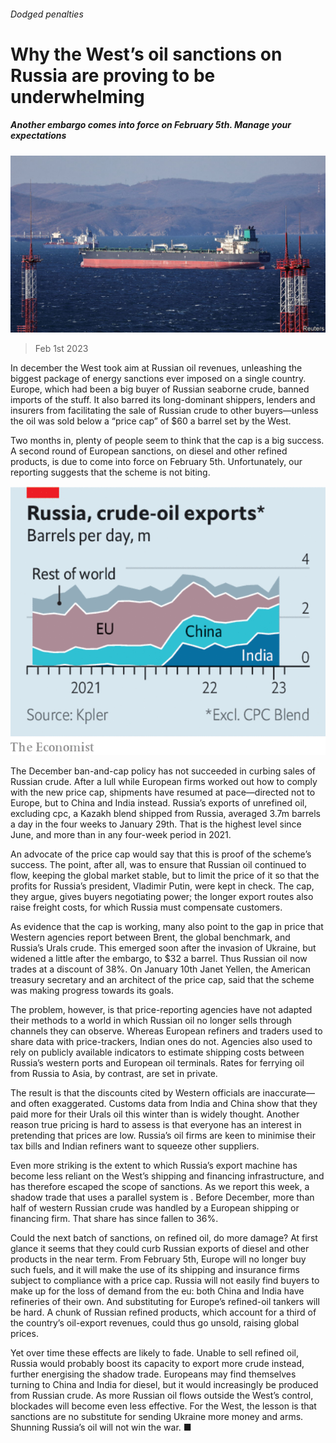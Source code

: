 ###### Dodged penalties

# Why the West’s oil sanctions on Russia are proving to be underwhelming 

##### Another embargo comes into force on February 5th. Manage your expectations 

![image](images/20230204_LDP502.jpg) 

> Feb 1st 2023 


In december the West took aim at Russian oil revenues, unleashing the biggest package of energy sanctions ever imposed on a single country. Europe, which had been a big buyer of Russian seaborne crude, banned imports of the stuff. It also barred its long-dominant shippers, lenders and insurers from facilitating the sale of Russian crude to other buyers—unless the oil was sold below a “price cap” of $60 a barrel set by the West.

Two months in, plenty of people seem to think that the cap is a big success. A second round of European sanctions, on diesel and other refined products, is due to come into force on February 5th. Unfortunately, our reporting suggests that the scheme is not biting. 

![image](images/20230204_LDC620.png) 


The December ban-and-cap policy has not succeeded in curbing sales of Russian crude. After a lull while European firms worked out how to comply with the new price cap, shipments have resumed at pace—directed not to Europe, but to China and India instead. Russia’s exports of unrefined oil, excluding cpc, a Kazakh blend shipped from Russia, averaged 3.7m barrels a day in the four weeks to January 29th. That is the highest level since June, and more than in any four-week period in 2021. 

An advocate of the price cap would say that this is proof of the scheme’s success. The point, after all, was to ensure that Russian oil continued to flow, keeping the global market stable, but to limit the price of it so that the profits for Russia’s president, Vladimir Putin, were kept in check. The cap, they argue, gives buyers negotiating power; the longer export routes also raise freight costs, for which Russia must compensate customers. 

As evidence that the cap is working, many also point to the gap in price that Western agencies report between Brent, the global benchmark, and Russia’s Urals crude. This emerged soon after the invasion of Ukraine, but widened a little after the embargo, to $32 a barrel. Thus Russian oil now trades at a discount of 38%. On January 10th Janet Yellen, the American treasury secretary and an architect of the price cap, said that the scheme was making progress towards its goals. 

The problem, however, is that price-reporting agencies have not adapted their methods to a world in which Russian oil no longer sells through channels they can observe. Whereas European refiners and traders used to share data with price-trackers, Indian ones do not. Agencies also used to rely on publicly available indicators to estimate shipping costs between Russia’s western ports and European oil terminals. Rates for ferrying oil from Russia to Asia, by contrast, are set in private. 

The result is that the discounts cited by Western officials are inaccurate—and often exaggerated. Customs data from India and China show that they paid more for their Urals oil this winter than is widely thought. Another reason true pricing is hard to assess is that everyone has an interest in pretending that prices are low. Russia’s oil firms are keen to minimise their tax bills and Indian refiners want to squeeze other suppliers. 

Even more striking is the extent to which Russia’s export machine has become less reliant on the West’s shipping and financing infrastructure, and has therefore escaped the scope of sanctions. As we report this week, a shadow trade that uses a parallel system is . Before December, more than half of western Russian crude was handled by a European shipping or financing firm. That share has since fallen to 36%. 

Could the next batch of sanctions, on refined oil, do more damage? At first glance it seems that they could curb Russian exports of diesel and other products in the near term. From February 5th, Europe will no longer buy such fuels, and it will make the use of its shipping and insurance firms subject to compliance with a price cap. Russia will not easily find buyers to make up for the loss of demand from the eu: both China and India have refineries of their own. And substituting for Europe’s refined-oil tankers will be hard. A chunk of Russian refined products, which account for a third of the country’s oil-export revenues, could thus go unsold, raising global prices. 

Yet over time these effects are likely to fade. Unable to sell refined oil, Russia would probably boost its capacity to export more crude instead, further energising the shadow trade. Europeans may find themselves turning to China and India for diesel, but it would increasingly be produced from Russian crude. As more Russian oil flows outside the West’s control, blockades will become even less effective. For the West, the lesson is that sanctions are no substitute for sending Ukraine more money and arms. Shunning Russia’s oil will not win the war. ■

